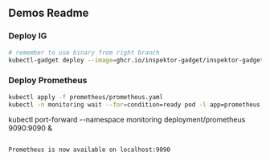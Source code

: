 ## Demos Readme

### Deploy IG

```bash
# remember to use binary from right branch
kubectl-gadget deploy --image=ghcr.io/inspektor-gadget/inspektor-gadget:latest
```

### Deploy Prometheus

```bash
kubectl apply -f prometheus/prometheus.yaml
kubectl -n monitoring wait --for=condition=ready pod -l app=prometheus --timeout=300s
```


kubectl port-forward --namespace monitoring deployment/prometheus 9090:9090 &
```

Prometheus is now available on localhost:9090
